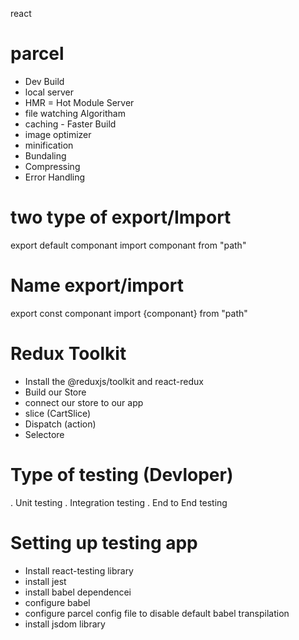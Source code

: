react

# parcel
- Dev Build
- local server
- HMR = Hot Module Server
- file watching Algoritham 
- caching - Faster Build
- image optimizer
- minification
- Bundaling
- Compressing
- Error Handling


# two type of export/Import
export default componant
import componant from "path"

# Name export/import
export const componant
import {componant} from  "path"

# Redux Toolkit
- Install the @reduxjs/toolkit and react-redux
- Build our Store
- connect our store to our app
- slice (CartSlice)
- Dispatch (action)
- Selectore

# Type of testing (Devloper)

. Unit testing
. Integration testing
. End to End testing

# Setting up testing app
- Install react-testing library 
- install jest 
- install babel dependencei
- configure babel
- configure parcel config file to disable default babel transpilation
- install jsdom library
